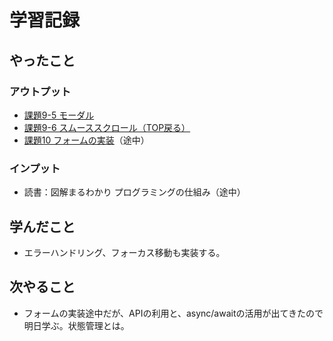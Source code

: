 # 学習記録

## やったこと

### アウトプット
- [課題9-5 モーダル](../practice/javascript/kadai9/)
- [課題9-6 スムーススクロール（TOP戻る）](../practice/javascript/kadai9/)
- [課題10 フォームの実装](../practice/javascript/form/)（途中）

### インプット
- 読書：図解まるわかり プログラミングの仕組み（途中）

## 学んだこと
- エラーハンドリング、フォーカス移動も実装する。

## 次やること
- フォームの実装途中だが、APIの利用と、async/awaitの活用が出てきたので明日学ぶ。状態管理とは。
